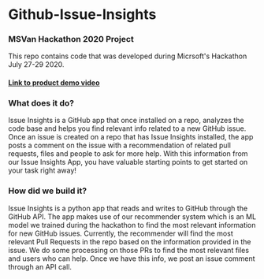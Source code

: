 # Github-Issue-Insights

### MSVan Hackathon 2020 Project
This repo contains code that was developed during Micrsoft's Hackathon July 27-29 2020.

#### [Link to product demo video](https://microsoft-my.sharepoint.com/:v:/p/sichitha/EXAGYzegCN9Npw-gIdrpjp0Bq7DdG7a_Dk8fbGmwE-l4cw?e=yum2zV)

### What does it do?
Issue Insights is a GitHub app that once installed on a repo, analyzes the code base and helps you find relevant info related to a new GitHub issue.
Once an issue is created on a repo that has Issue Insights installed, the app posts a comment on the issue with a recommendation of related pull requests, files and people to ask for more help. With this information from our Issue Insights App, you have valuable starting points to get started on your task right away!

### How did we build it?
Issue Insights is a python app that reads and writes to GitHub through the GitHub API. The app makes use of our recommender system which is an ML model we trained during the hackathon to find the most relevant information for new GitHub issues. Currently, the recommender will find the most relevant Pull Requests in the repo based on the information provided in the issue. We do some processing on those PRs to find the most relevant files and users who can help. 
Once we have this info, we post an issue comment through an API call. 


